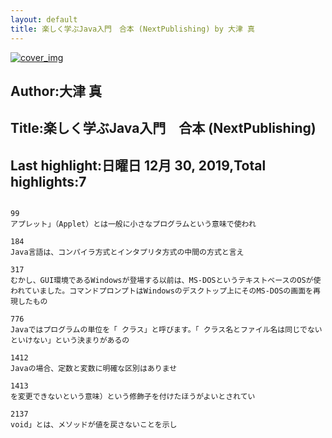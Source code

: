 ```yaml
---
layout: default
title: 楽しく学ぶJava入門　合本 (NextPublishing) by 大津 真
---
```


[![cover_img](http://images-jp.amazon.com/images/P/B01DNI2X8M.09.MZZZZZZZ.jpg)](https://www.amazon.co.jp/dp/B01DNI2X8M)  
## Author:大津 真  
## Title:楽しく学ぶJava入門　合本 (NextPublishing)  
## Last highlight:日曜日 12月 30, 2019,Total highlights:7  
```
  
99  
アプレット」（Applet）とは一般に小さなプログラムという意味で使われ  
  
184  
Java言語は、コンパイラ方式とインタプリタ方式の中間の方式と言え  
  
317  
むかし、GUI環境であるWindowsが登場する以前は、MS-DOSというテキストベースのOSが使われていました。コマンドプロンプトはWindowsのデスクトップ上にそのMS-DOSの画面を再現したもの  
  
776  
Javaではプログラムの単位を「 クラス」と呼びます。「 クラス名とファイル名は同じでないといけない」という決まりがあるの  
  
1412  
Javaの場合、定数と変数に明確な区別はありませ  
  
1413  
を変更できないという意味）という修飾子を付けたほうがよいとされてい  
  
2137  
void」とは、メソッドが値を戻さないことを示し  
```